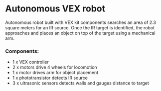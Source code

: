 # Autonomous VEX robot
 Autonomous robot built with VEX kit components searches an area of 2.3 square meters for an IR source. Once the IR target is identified, the robot approaches and places an object on top of the target using a mechanical arm.
### Components: 
  * 1 x VEX controller
  * 2 x motors drive 4 wheels for locomotion
  * 1 x motor drives arm for object placement
  * 1 x phototransistor detects IR source
  * 3 x ultrasonic sensors detects walls and gauges distance to target

